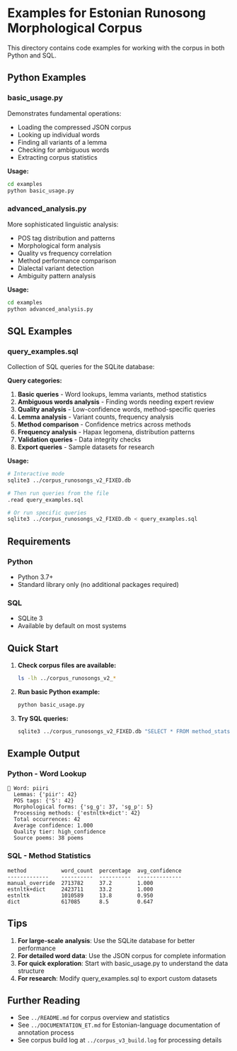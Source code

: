 # Examples for Estonian Runosong Morphological Corpus

This directory contains code examples for working with the corpus in both Python and SQL.

## Python Examples

### basic_usage.py

Demonstrates fundamental operations:
- Loading the compressed JSON corpus
- Looking up individual words
- Finding all variants of a lemma
- Checking for ambiguous words
- Extracting corpus statistics

**Usage:**
```bash
cd examples
python basic_usage.py
```

### advanced_analysis.py

More sophisticated linguistic analysis:
- POS tag distribution and patterns
- Morphological form analysis
- Quality vs frequency correlation
- Method performance comparison
- Dialectal variant detection
- Ambiguity pattern analysis

**Usage:**
```bash
cd examples
python advanced_analysis.py
```

## SQL Examples

### query_examples.sql

Collection of SQL queries for the SQLite database:

**Query categories:**
1. **Basic queries** - Word lookups, lemma variants, method statistics
2. **Ambiguous words analysis** - Finding words needing expert review
3. **Quality analysis** - Low-confidence words, method-specific queries
4. **Lemma analysis** - Variant counts, frequency analysis
5. **Method comparison** - Confidence metrics across methods
6. **Frequency analysis** - Hapax legomena, distribution patterns
7. **Validation queries** - Data integrity checks
8. **Export queries** - Sample datasets for research

**Usage:**
```bash
# Interactive mode
sqlite3 ../corpus_runosongs_v2_FIXED.db

# Then run queries from the file
.read query_examples.sql

# Or run specific queries
sqlite3 ../corpus_runosongs_v2_FIXED.db < query_examples.sql
```

## Requirements

### Python
- Python 3.7+
- Standard library only (no additional packages required)

### SQL
- SQLite 3
- Available by default on most systems

## Quick Start

1. **Check corpus files are available:**
   ```bash
   ls -lh ../corpus_runosongs_v2_*
   ```

2. **Run basic Python example:**
   ```bash
   python basic_usage.py
   ```

3. **Try SQL queries:**
   ```bash
   sqlite3 ../corpus_runosongs_v2_FIXED.db "SELECT * FROM method_stats;"
   ```

## Example Output

### Python - Word Lookup
```
📝 Word: piiri
  Lemmas: {'piir': 42}
  POS tags: {'S': 42}
  Morphological forms: {'sg_g': 37, 'sg_p': 5}
  Processing methods: {'estnltk+dict': 42}
  Total occurrences: 42
  Average confidence: 1.000
  Quality tier: high_confidence
  Source poems: 38 poems
```

### SQL - Method Statistics
```
method           word_count  percentage  avg_confidence
-------------    ----------  ----------  --------------
manual_override  2713782     37.2        1.000
estnltk+dict     2423711     33.2        1.000
estnltk          1010589     13.8        0.950
dict             617085      8.5         0.647
```

## Tips

1. **For large-scale analysis**: Use the SQLite database for better performance
2. **For detailed word data**: Use the JSON corpus for complete information
3. **For quick exploration**: Start with basic_usage.py to understand the data structure
4. **For research**: Modify query_examples.sql to export custom datasets

## Further Reading

- See `../README.md` for corpus overview and statistics
- See `../DOCUMENTATION_ET.md` for Estonian-language documentation of annotation process
- See corpus build log at `../corpus_v3_build.log` for processing details
